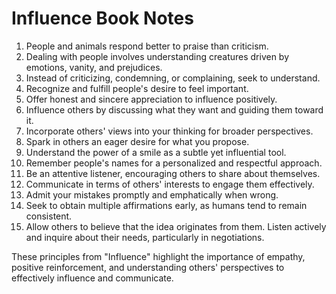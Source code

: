 # Influence Book Notes

1. People and animals respond better to praise than criticism.
2. Dealing with people involves understanding creatures driven by emotions, vanity, and prejudices.
3. Instead of criticizing, condemning, or complaining, seek to understand.
4. Recognize and fulfill people's desire to feel important.
5. Offer honest and sincere appreciation to influence positively.
6. Influence others by discussing what they want and guiding them toward it.
7. Incorporate others' views into your thinking for broader perspectives.
8. Spark in others an eager desire for what you propose.
9. Understand the power of a smile as a subtle yet influential tool.
10. Remember people's names for a personalized and respectful approach.
11. Be an attentive listener, encouraging others to share about themselves.
12. Communicate in terms of others' interests to engage them effectively.
13. Admit your mistakes promptly and emphatically when wrong.
14. Seek to obtain multiple affirmations early, as humans tend to remain consistent.
15. Allow others to believe that the idea originates from them. Listen actively and inquire about their needs, particularly in negotiations.

These principles from "Influence" highlight the importance of empathy, positive reinforcement, and understanding others' perspectives to effectively influence and communicate.